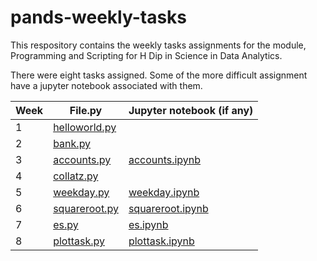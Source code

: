 # pands-weekly-tasks

This respository contains the weekly tasks assignments for the module, Programming and Scripting for H Dip in Science in Data Analytics.

There were eight tasks assigned. Some of the more difficult assignment have a jupyter notebook associated with them.

| Week      |File.py        |Jupyter notebook (if any)|
|-------|--------|-----|
|1 |[helloworld.py](https://github.com/IreneKilgannon/pands-weekly-tasks/blob/main/helloworld.py)|         |
|2 |[bank.py](https://github.com/IreneKilgannon/pands-weekly-tasks/blob/main/bank.py)|   |
|3 |[accounts.py](https://github.com/IreneKilgannon/pands-weekly-tasks/blob/main/accounts.py)| [accounts.ipynb](https://github.com/IreneKilgannon/pands-weekly-tasks/blob/main/accounts.ipynb)|
|4 |[collatz.py](https://github.com/IreneKilgannon/pands-weekly-tasks/blob/main/collatz.py) |
|5 |[weekday.py](https://github.com/IreneKilgannon/pands-weekly-tasks/blob/main/weekday.py)|[weekday.ipynb](https://github.com/IreneKilgannon/pands-weekly-tasks/blob/main/weekday.ipynb) |
|6|[squareroot.py](https://github.com/IreneKilgannon/pands-weekly-tasks/blob/main/squareroot.py)|[squareroot.ipynb](https://github.com/IreneKilgannon/pands-weekly-tasks/blob/main/squareroot.ipynb)|
|7| [es.py](https://github.com/IreneKilgannon/pands-weekly-tasks/blob/main/es.py)| [es.ipynb](https://github.com/IreneKilgannon/pands-weekly-tasks/blob/main/es.py)|
|8|[plottask.py](https://github.com/IreneKilgannon/pands-weekly-tasks/blob/main/plottask.py)|[plottask.ipynb](https://github.com/IreneKilgannon/pands-weekly-tasks/blob/main/plottask.ipynb)|
